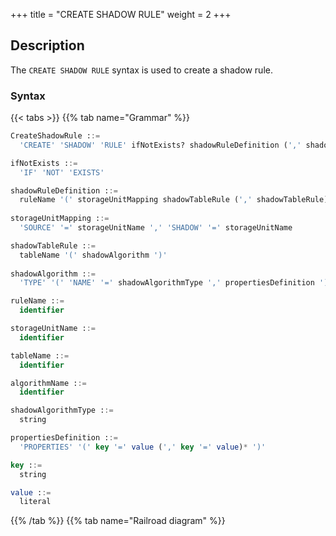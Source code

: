 +++
title = "CREATE SHADOW RULE"
weight = 2
+++

## Description

The `CREATE SHADOW RULE` syntax is used to create a shadow rule.

### Syntax

{{< tabs >}}
{{% tab name="Grammar" %}}
```sql
CreateShadowRule ::=
  'CREATE' 'SHADOW' 'RULE' ifNotExists? shadowRuleDefinition (',' shadowRuleDefinition)*

ifNotExists ::=
  'IF' 'NOT' 'EXISTS'

shadowRuleDefinition ::=
  ruleName '(' storageUnitMapping shadowTableRule (',' shadowTableRule)* ')'
    
storageUnitMapping ::=
  'SOURCE' '=' storageUnitName ',' 'SHADOW' '=' storageUnitName

shadowTableRule ::=
  tableName '(' shadowAlgorithm ')'
    
shadowAlgorithm ::=
  'TYPE' '(' 'NAME' '=' shadowAlgorithmType ',' propertiesDefinition ')'

ruleName ::=
  identifier

storageUnitName ::=
  identifier

tableName ::=
  identifier

algorithmName ::=
  identifier

shadowAlgorithmType ::=
  string

propertiesDefinition ::=
  'PROPERTIES' '(' key '=' value (',' key '=' value)* ')'

key ::=
  string

value ::=
  literal
```
{{% /tab %}}
{{% tab name="Railroad diagram" %}}
<iframe frameborder="0" name="diagram" id="diagram" width="100%" height="100%"></iframe>
{{% /tab %}}
{{< /tabs >}}

### Supplement

- Duplicate `ruleName` cannot be created;
- `storageUnitMapping` specifies the mapping relationship between the `source` database and the shadow library. You need to
  use the storage unit managed by RDL, please refer
  to [STORAGE UNIT](https://shardingsphere.apache.org/document/current/en/user-manual/shardingsphere-proxy/distsql/syntax/rdl/storage-unit-definition/);
- `shadowAlgorithm` can act on multiple `shadowTableRule` at the same time;
- If `algorithmName` is not specified, it will be automatically generated according to `ruleName`, `tableName`
  and `shadowAlgorithmType`;
- `shadowAlgorithmType` currently supports `VALUE_MATCH`, `REGEX_MATCH` and `SQL_HINT`;
- `ifNotExists` caluse is used for avoid `Duplicate shadow rule` error.

### Example

- Create a shadow rule

```sql
CREATE SHADOW RULE shadow_rule(
  SOURCE=demo_ds,
  SHADOW=demo_ds_shadow,
  t_order(TYPE(NAME="SQL_HINT")), 
  t_order_item(TYPE(NAME="VALUE_MATCH", PROPERTIES("operation"="insert","column"="user_id", "value"='1')))
);
```

- Create a shadow rule with `ifNotExists` clause

```sql
CREATE SHADOW RULE IF NOT EXISTS shadow_rule(
  SOURCE=demo_ds,
  SHADOW=demo_ds_shadow,
  t_order(TYPE(NAME="SQL_HINT")), 
  t_order_item(TYPE(NAME="VALUE_MATCH", PROPERTIES("operation"="insert","column"="user_id", "value"='1')))
);
```

### Reserved word

`CREATE`, `SHADOW`, `RULE`, `SOURCE`, `SHADOW`, `TYPE`, `NAME`, `PROPERTIES`

### Related links

- [Reserved word](/en/user-manual/shardingsphere-proxy/distsql/syntax/reserved-word/)
- [STORAGE UNIT](https://shardingsphere.apache.org/document/current/en/user-manual/shardingsphere-proxy/distsql/syntax/rdl/storage-unit-definition/)